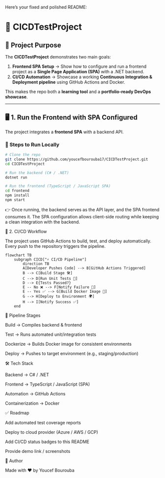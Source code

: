 Here’s your fixed and polished README:

# 🚀 CICDTestProject  

## 🎯 Project Purpose  
The **CICDTestProject** demonstrates two main goals:  

1. **Frontend SPA Setup** → Show how to configure and run a frontend project as a **Single Page Application (SPA)** with a .NET backend.  
2. **CI/CD Automation** → Showcase a working **Continuous Integration & Deployment pipeline** using GitHub Actions and Docker.  

This makes the repo both a **learning tool** and a **portfolio-ready DevOps showcase**.  

---

## 🖥️ 1. Run the Frontend with SPA Configured  

The project integrates a **frontend SPA** with a backend API.  

### 🔹 Steps to Run Locally  

```bash
# Clone the repo
git clone https://github.com/youcefbourouba17/CICDTestProject.git
cd CICDTestProject

# Run the backend (C# / .NET)
dotnet run

# Run the frontend (TypeScript / JavaScript SPA)
cd frontend
npm install
npm start
```

👉 Once running, the backend serves as the API layer, and the SPA frontend consumes it.
The SPA configuration allows client-side routing while keeping a clean integration with the backend.

🔄 2. CI/CD Workflow

The project uses GitHub Actions to build, test, and deploy automatically.
Every push to the repository triggers the pipeline.
```mermaid
flowchart TB
    subgraph CICD["⚡ CI/CD Pipeline"]
        direction TB
        A[Developer Pushes Code] --> B[GitHub Actions Triggered]
        B --> C[Build Stage 🛠️]
        C --> D[Run Unit Tests 🧪]
        D --> E{Tests Passed?}
        E -- No ❌ --> F[Notify Failure 🚨]
        E -- Yes ✅ --> G[Build Docker Image 🐳]
        G --> H[Deploy to Environment 🌍]
        H --> I[Notify Success ✅]
    end

```
🔹 Pipeline Stages

Build → Compiles backend & frontend

Test → Runs automated unit/integration tests

Dockerize → Builds Docker image for consistent environments

Deploy → Pushes to target environment (e.g., staging/production)

🛠️ Tech Stack

Backend → C# / .NET

Frontend → TypeScript / JavaScript (SPA)

Automation → GitHub Actions

Containerization → Docker

✅ Roadmap

 Add automated test coverage reports

 Deploy to cloud provider (Azure / AWS / GCP)

 Add CI/CD status badges to this README

 Provide demo link / screenshots

📌 Author

Made with ❤️ by Youcef Bourouba
